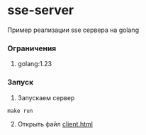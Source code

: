 # sse-server

Пример реализации sse сервера на golang
### Ограничения

1. golang:1.23

### Запуск

1. Запускаем сервер
```shell
make run
```
2. Открыть файл [client.html](public/client.html)